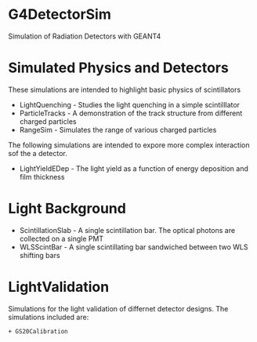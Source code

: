 G4DetectorSim
=============

Simulation of Radiation Detectors with GEANT4

# Simulated Physics and Detectors
  
These simulations are intended to highlight basic physics of scintillators

  + LightQuenching - Studies the light quenching in a simple scintilllator
  + ParticleTracks - A demonstration of the track structure from different charged particles
  + RangeSim - Simulates the range of various charged particles

The following simulations are intended to expore more complex interaction sof the a detector.

  + LightYieldEDep - The light yield as a function of energy deposition and film thickness

# Light Background
  
  + ScintillationSlab - A single scintillation bar. The optical photons are collected on a single PMT
  + WLSScintBar - A single scintillating bar sandwiched between two WLS shifting bars

# LightValidation

Simulations for the light validation of differnet detector designs. The simulations included are:

	+ GS20Calibration
